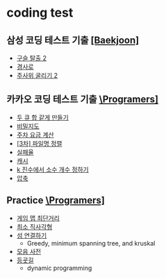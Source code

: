 # coding test

## 삼성 코딩 테스트 기출 [\[Baekjoon\]](https://www.acmicpc.net/workbook/view/1152)

- [구슬 탈출 2](https://www.acmicpc.net/problem/13460)
- [경사로](https://www.acmicpc.net/problem/14890)
- [주사위 굴리기 2](https://www.acmicpc.net/problem/23288)

## 카카오 코딩 테스트 기출 [\Programers\]](https://school.programmers.co.kr/learn/challenges?page=1&partIds=31236%2C25448%2C20069%2C17214%2C12286%2C9317%2C22586%2C18498%2C17931%2C300%2C301)

- [두 큐 합 같게 만들기](https://school.programmers.co.kr/learn/courses/30/lessons/118667)
- [비밀지도](https://school.programmers.co.kr/learn/courses/30/lessons/17681)
- [주차 요금 계산](https://school.programmers.co.kr/learn/courses/30/lessons/92341)
- [\[3차\] 파일명 정렬](https://school.programmers.co.kr/learn/courses/30/lessons/17686#)
- [실패율](https://school.programmers.co.kr/learn/courses/30/lessons/42889)
- [캐시](https://school.programmers.co.kr/learn/courses/30/lessons/17680)
- [k 진수에서 소수 개수 정하기](https://school.programmers.co.kr/learn/courses/30/lessons/92335)
- [압축](https://school.programmers.co.kr/learn/courses/30/lessons/17684)

## Practice [\Programers\]](https://school.programmers.co.kr/learn/challenges?order=acceptance_desc&partIds=31236%2C25448%2C20069%2C17214%2C12286%2C9317%2C22586%2C18498%2C17931%2C300%2C301)

- [게임 맵 최단거리](https://school.programmers.co.kr/learn/courses/30/lessons/1844)
- [최소 직사각형](https://school.programmers.co.kr/learn/courses/30/lessons/86491)
- [섬 연결하기](https://school.programmers.co.kr/learn/courses/30/lessons/42861)
  - Greedy, minimum spanning tree, and kruskal
- [모음 사전](https://school.programmers.co.kr/learn/courses/30/lessons/84512)
- [등굣길](https://school.programmers.co.kr/learn/courses/30/lessons/42898)
  - dynamic programming
